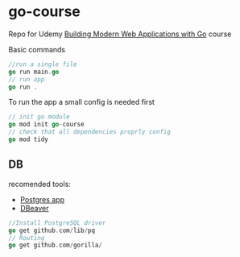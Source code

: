 # go-course

Repo for Udemy [Building Modern Web Applications with Go](https://www.udemy.com/course/building-modern-web-applications-with-go/) course

Basic commands

```go
//run a single file
go run main.go
// run app
go run .
```

To run the app a small config is needed first

```go
// init go module
go mod init go-course
// check that all dependencies proprly config
go mod tidy
```

## DB

recomended tools:

- [Postgres app](https://postgresapp.com/downloads.html)
- [DBeaver ](https://dbeaver.io/download/)

```go
//Install PostgreSQL driver
go get github.com/lib/pq
// Routing
go get github.com/gorilla/
```
